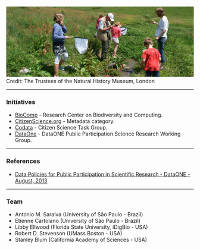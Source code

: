 ![GitHub Logo](citizen-science.jpg)
Credit: The Trustees of the Natural History Museum, London

---
### Initiatives

* [BioComp](http://www.biocomp.org.br) - Research Center on Biodiversity and Computing.
* [CitizenScience.org](http://citizenscience.org/category/metadata/) - Metadata category.
* [Codata](http://www.codata.org/task-groups/citizen-sciandence-and-crowdsourced-data) - Citizen Science Task Group.
* [DataOne](https://www.dataone.org/working_groups/public-participation-science-and-research-working-group) - DataONE Public Participation Science Research Working Group.

---
### References

- [Data Policies for Public Participation in Scientific Research - DataONE - August, 2013](http://www.birds.cornell.edu/citscitoolkit/toolkit/policy/Bowser%20et%20al%202013%20Data%20Policy%20Guide.pdf)

---
### Team

- Antonio M. Saraiva (University of São Paulo - Brazil)
- Etienne Cartolano (University of São Paulo - Brazil)
- Libby Ellwood (Florida State University, iDigBio - USA)
- Robert D. Stevenson (UMass Boston - USA)
- Stanley Blum (California Academy of Sciences - USA)
